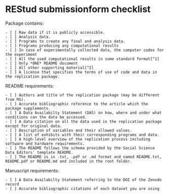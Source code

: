 # REStud submissionform checklist

Package contains:

    - [ ] Raw data if it is publicly accessible. 
    - [ ] Analysis data. 
    - [ ] Programs to create any final and analysis data.
    - [ ] Programs producing any computational results
    - [ ] In case of experimentally collected data, the computer codes for the experiment
    - [ ] All the used computational results in some standard format[^1] 
    - [ ] Only *ONE* README document
    - [ ] All other supporting material[^2]
    - [ ] A license that specifies the terms of use of code and data in the replication package.
README requirements:

    - [ ] Authors and title of the replication package (may be different from MS).
    - [ ] Accurate bibliographic reference to the article which the package supplements.
    - [ ] A Data Availabilty Statement (DAS) on how, where and under what conditions can the data be accessed.
    - [ ] A data citation on all the data used in the replication package except for original data.
    - [ ] Description of variables and their allowed values.
    - [ ] A list of exhibits with their corresponding programs and data.
    - [ ] A high-level overview of the replication process including software and hardware requirements.
    - [ ] The README follows the schema provided by the Social Science Data Editors' template README.
    - [ ] The README is in .txt, .pdf or .md format and named README.txt, README.pdf or README.md and included in the root folder.
Manuscript requirements:

    - [ ] A Data Availabilty Statement referring to the DOI of the Zenodo record
    - [ ] Accurate bibliographic citations of each dataset you are using


[^1]: Tables can be in .csv, .xls, .tex, Stata logs are also accepted if the lines of the exhibits are noted; figures can be in .eps, .pdf, .png.

[^2]: If collecting through surveys or experiments, survey instruments or experiment instructions as well as details on subject selection have to be included. 
